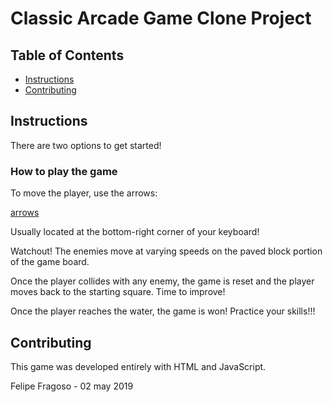 # Classic Arcade Game Clone Project

## Table of Contents

- [Instructions](#instructions)
- [Contributing](#contributing)

## Instructions

There are two options to get started!

### How to play the game

To move the player, use the arrows:

[arrows](http://www.loobah.com/udacity/classicarcade/images/arrows.png)

Usually located at the bottom-right corner of your keyboard!

Watchout!
The enemies move at varying speeds on the paved block portion of the game board.

Once the player collides with any enemy, the game is reset and the player moves back to the starting square. Time to improve!

Once the player reaches the water, the game is won!
Practice your skills!!! 


## Contributing

This game was developed entirely with HTML and JavaScript.

Felipe Fragoso - 02 may 2019
